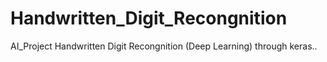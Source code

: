 # Handwritten_Digit_Recongnition
AI_Project Handwritten Digit Recongnition (Deep Learning) through keras..

